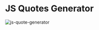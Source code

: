 # JS Quotes Generator
![js-quote-generator](https://github.com/user-attachments/assets/68445e4e-f9d0-4758-ba90-7752db0c1f4c)
